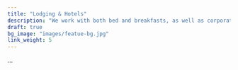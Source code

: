 ```yaml
---
title: "Lodging & Hotels"
description: "We work with both bed and breakfasts, as well as corporate establishments"
draft: true
bg_image: "images/featue-bg.jpg"
link_weight: 5
---
```


...